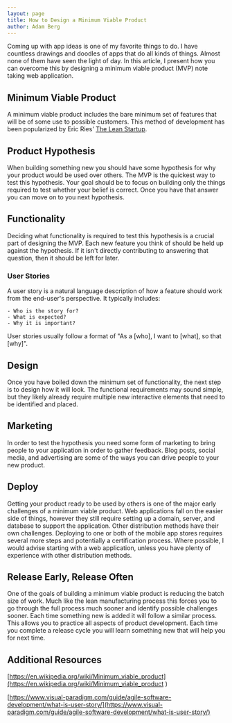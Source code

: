 ```yaml
---
layout: page
title: How to Design a Minimum Viable Product 
author: Adam Berg
---
```


Coming up with app ideas is one of my favorite things to do. I have countless drawings and doodles of apps that do all kinds of things. Almost none of them have seen the light of day. In this article, I present how you can overcome this by designing a minimum viable product (MVP) note taking web application.

<!--more-->

## Minimum Viable Product

A minimum viable product includes the bare minimum set of features that will be of some use to possible customers. This method of development has been popularized by Eric Ries' [The Lean Startup](http://theleanstartup.com/).

## Product Hypothesis

When building something new you should have some hypothesis for why your product would be used over others. The MVP is the quickest way to test this hypothesis. Your goal should be to focus on building only the things required to test whether your belief is correct. Once you have that answer you can move on to you next hypothesis.

## Functionality

Deciding what functionality is required to test this hypothesis is a crucial part of designing the MVP. Each new feature you think of should be held up against the hypothesis. If it isn't directly contributing to answering that question, then it should be left for later.

### User Stories

A user story is a natural language description of how a feature should work from the end-user's perspective. It typically includes:

	- Who is the story for?
	- What is expected?
	- Why it is important?

User stories usually follow a format of "As a [who], I want to [what], so that [why]".

## Design

Once you have boiled down the minimum set of functionality, the next step is to design how it will look. The functional requirements may sound simple, but they likely already require multiple new interactive elements that need to be identified and placed.

## Marketing

 In order to test the hypothesis you need some form of marketing to bring people to your application in order to gather feedback. Blog posts, social media, and advertising are some of the ways you can drive people to your new product. 

## Deploy

Getting your product ready to be used by others is one of the major early challenges of a minimum viable product. Web applications fall on the easier side of things, however they still require setting up a domain, server, and database to support the application.  Other distribution methods have their own challenges. Deploying to one or both of the mobile app stores requires several more steps and potentially a certification process. Where possible, I would advise starting with a web application, unless you have plenty of experience with other distribution methods.

## Release Early, Release Often

One of the goals of building a minimum viable product is reducing the batch size of work. Much like the lean manufacturing process this forces you to go through the full process much sooner and identify possible challenges sooner. Each time something new is added it will follow a similar process. This allows you to practice all aspects of product development. Each time you complete a release cycle you will learn something new that will help you for next time.

## Additional Resources

[https://en.wikipedia.org/wiki/Minimum_viable_product](https://en.wikipedia.org/wiki/Minimum_viable_product
)

[https://www.visual-paradigm.com/guide/agile-software-development/what-is-user-story/](https://www.visual-paradigm.com/guide/agile-software-development/what-is-user-story/)